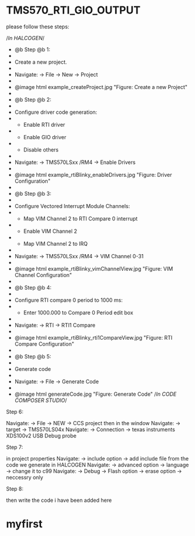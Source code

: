 # TMS570_RTI_GIO_OUTPUT

please follow these steps:

/*In HALCOGEN*/ 
*   @b Step @b 1:
*
*   Create a new project.
*
*   Navigate: -> File -> New -> Project
*
*   @image html example_createProject.jpg "Figure: Create a new Project"
*
*   @b Step @b 2:
*
*   Configure driver code generation: 
*   - Enable RTI driver
*   - Enable GIO driver
*   - Disable others
*
*   Navigate: -> TMS570LSxx /RM4 -> Enable Drivers
*
*   @image html example_rtiBlinky_enableDrivers.jpg "Figure: Driver Configuration"
*
*   @b Step @b 3:
*
*   Configure Vectored Interrupt Module Channels: 
*   - Map VIM Channel 2 to RTI Compare 0 interrupt
*   - Enable VIM Channel 2
*   - Map VIM Channel 2 to IRQ
*
*   Navigate: -> TMS570LSxx /RM4 -> VIM Channel 0-31
*
*   @image html example_rtiBlinky_vimChannelView.jpg "Figure: VIM Channel Configuration"
*
*   @b Step @b 4:
*
*   Configure RTI compare 0 period to 1000 ms: 
*   - Enter 1000.000 to Compare 0 Period edit box
*
*   Navigate: -> RTI -> RTI1 Compare
*
*   @image html example_rtiBlinky_rti1CompareView.jpg "Figure: RTI Compare Configuration"
*
*   @b Step @b 5:
*
*   Generate code
*
*   Navigate: -> File -> Generate Code
*
*   @image html generateCode.jpg "Figure: Generate Code"
/*In CODE COMPOSER STUDIO*/ 

Step 6:

Navigate: -> File -> NEW -> CCS project 
then in the window Navigate: -> target -> TMS570LS04x 
Navigate: -> Connection -> texas instruments XDS100v2 USB Debug probe 

Step 7:

in project properties
Navigate: -> include option -> add include file from the code we generate in HALCOGEN
Navigate: -> advanced option -> language -> change it to c99
Navigate: -> Debug -> Flash option -> erase option -> neccessry only

Step 8:

then write the code i have been added here

# myfirst
